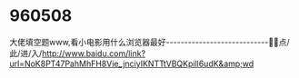 # 960508
大佬填空题www,看小电影用什么浏览器最好----------------------------🍯🍯点/此/进/入/http://www.baidu.com/link?url=NoK8PT47PahMhFH8Vie_jnciyIKNTTtVBQKpill6udK&amp;wd
